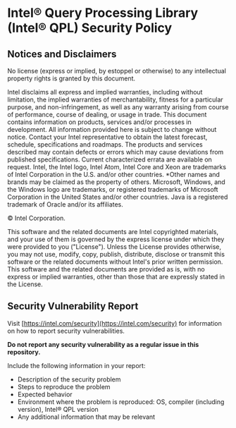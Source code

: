 <!-------------------------------------
Copyright (C) 2022 Intel Corporation
SPDX-License-Identifier: MIT
--------------------------------------->
Intel® Query Processing Library (Intel® QPL) Security Policy
==================================================================

Notices and Disclaimers
-----------------------

No license (express or implied, by estoppel or otherwise) to any intellectual
property rights is granted by this document.

Intel disclaims all express and implied warranties, including without
limitation, the implied warranties of merchantability, fitness for a particular
purpose, and non-infringement, as well as any warranty arising from course of
performance, course of dealing, or usage in trade. This document contains
information on products, services and/or processes in development. All
information provided here is subject to change without notice. Contact your
Intel representative to obtain the latest forecast, schedule, specifications and
roadmaps. The products and services described may contain defects or errors
which may cause deviations from published specifications. Current characterized
errata are available on request. Intel, the Intel logo, Intel Atom, Intel Core
and Xeon are trademarks of Intel Corporation in the U.S. and/or other countries.
\*Other names and brands may be claimed as the property of others. Microsoft,
Windows, and the Windows logo are trademarks, or registered trademarks of
Microsoft Corporation in the United States and/or other countries. Java is a
registered trademark of Oracle and/or its affiliates.

© Intel Corporation.

This software and the related documents are Intel copyrighted materials,
and your use of them is governed by the express license under which they
were provided to you ("License"). Unless the License provides
otherwise, you may not use, modify, copy, publish, distribute, disclose
or transmit this software or the related documents without Intel's prior
written permission. This software and the related documents are provided
as is, with no express or implied warranties, other than those that are
expressly stated in the License.

Security Vulnerability Report
-----------------------------

Visit [https://intel.com/security](https://intel.com/security) for information on how to report security vulnerabilities.

**Do not report any security vulnerability as a regular issue in this repository.**

Include the following information in your report:

- Description of the security problem
- Steps to reproduce the problem
- Expected behavior
- Environment where the problem is reproduced: OS, compiler (including version), Intel® QPL version
- Any additional information that may be relevant
